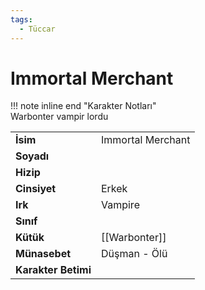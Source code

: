 ```yaml
---
tags:
  - Tüccar
---  
```

# Immortal Merchant   
!!! note inline end "Karakter Notları"  
	Warbonter vampir lordu     
  
|  |  |  
|---|---|  
| **İsim** | Immortal Merchant |  
| **Soyadı** |  |  
| **Hizip** |  |  
| **Cinsiyet** | Erkek |  
| **Irk** | Vampire |  
| **Sınıf** |  |  
| **Kütük** | [[Warbonter]] |  
| **Münasebet** | Düşman - Ölü |  
| **Karakter Betimi** |  |  
  
  
